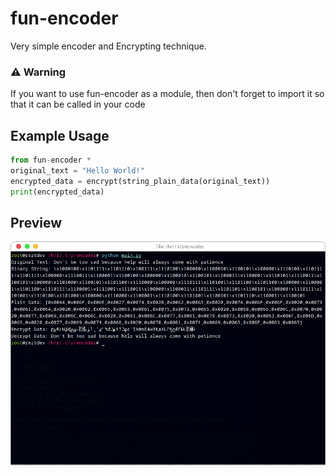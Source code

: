 # fun-encoder
Very simple encoder and Encrypting technique.
### ⚠️ Warning
If you want to use fun-encoder as a module, then don't forget to import it so that it can be called in your code
## Example Usage
```python
from fun-encoder *
original_text = "Hello World!"
encrypted_data = encrypt(string_plain_data(original_text))
print(encrypted_data)
```
## Preview
![Alt Text](https://github.com/reztdev/fun-encoder/blob/main/image.png)

